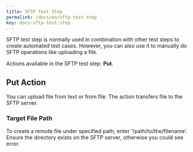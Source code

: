 ```yaml
---
title: SFTP Test Step
permalink: /docs/en/sftp-test-step
key: docs-sftp-test-step
---
```

SFTP test step is normally used in combination with other test steps to create automated test cases. However, you can also use it to manually do SFTP operations like uploading a file.

Actions available in the SFTP test step: **Put**.

## Put Action
You can upload file from text or from file. The action transfers file to the SFTP server.

### Target File Path
To create a remote file under specified path, enter '/path/to/the/filename'. Ensure the directory exists on the SFTP server, otherwise you could see error.